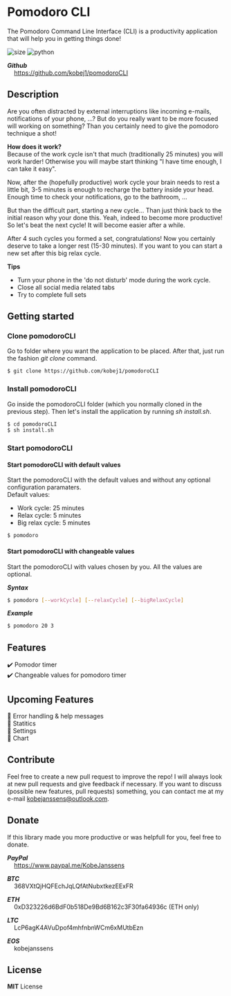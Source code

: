 # Pomodoro CLI
The Pomodoro Command Line Interface (CLI) is a productivity application that will help you in getting things done!

![size](https://img.shields.io/github/repo-size/kobej1/pomodoroCLI?color=brightgreen&logoColor=green "Repo size")
![python](https://img.shields.io/static/v1?label=python&message=3.5|3.6|3.7&color=blueviolet "Python Version")

***Github***<br>
&nbsp;&nbsp;&nbsp;&nbsp;https://github.com/kobej1/pomodoroCLI

## Description
Are you often distracted by external interruptions like incoming e-mails, notifications of your phone, ...? But do you really want to be more focused will working on something? Than you certainly need to give the pomodoro technique a shot!

**How does it work?**<br>
Because of the work cycle isn't that much (traditionally 25 minutes) you will work harder! Otherwise you will maybe start thinking "I have time enough, I can take it easy".

Now, after the (hopefully productive) work cycle your brain needs to rest a little bit, 3-5 minutes is enough to recharge the battery inside your head. Enough time to check your notifications, go to the bathroom, ...

But than the difficult part, starting a new cycle... Than just think back to the initial reason why your done this. Yeah, indeed to become more productive! So let's beat the next cycle! It will become easier after a while.

After 4 such cycles you formed a set, congratulations! Now you certainly deserve to take a longer rest (15-30 minutes). If you want to you can start a new set after this big relax cycle.

**Tips**<br>
* Turn your phone in the 'do not disturb' mode during the work cycle.
* Close all social media related tabs
* Try to complete full sets 

## Getting started

### Clone pomodoroCLI
Go to folder where you want the application to be placed. After that, just run the fashion *git clone* command. 
```bash
$ git clone https://github.com/kobej1/pomodoroCLI
```

### Install pomodoroCLI
Go inside the pomodoroCLI folder (which you normally cloned in the previous step). Then let's install the application by running *sh install.sh*.
```bash
$ cd pomodoroCLI
$ sh install.sh
```

### Start pomodoroCLI
#### Start pomodoroCLI with default values
Start the pomodoroCLI with the default values and without any optional configuration paramaters.<br>
Default values:
* Work cycle: 25 minutes
* Relax cycle: 5 minutes
* Big relax cycle: 5 minutes

```bash
$ pomodoro
```

#### Start pomodoroCLI with changeable values
Start the pomodoroCLI with values chosen by you. All the values are optional.

***Syntax***
```bash
$ pomodoro [--workCycle] [--relaxCycle] [--bigRelaxCycle]
```

***Example***
```bash
$ pomodoro 20 3
```

## Features
✔️ Pomodor timer<br>
✔️ Changeable values for pomodoro timer<br>

## Upcoming Features

📝 Error handling & help messages<br>
📝 Statitics<br>
📝 Settings<br>
📝 Chart<br>


## Contribute
Feel free to create a new pull request to improve the repo! I will always look at new pull requests and give feedback if necessary. If you want to discuss (possible new features, pull requests) something, you can contact me at my e-mail kobejanssens@outlook.com.

## Donate
If this library made you more productive or was helpfull for you, feel free to donate.

***PayPal***<br>
&nbsp;&nbsp;&nbsp;&nbsp;https://www.paypal.me/KobeJanssens

***BTC***<br>
&nbsp;&nbsp;&nbsp;&nbsp;368VXtQjHQFEchJqLQfAtNubxtkezEExFR

***ETH***<br>
&nbsp;&nbsp;&nbsp;&nbsp;0xD323226d6BdF0b518De9Bd6B162c3F30fa64936c (ETH only)

***LTC***<br>
&nbsp;&nbsp;&nbsp;&nbsp;LcP6agK4AVuDpof4mhfnbnWCm6xMUtbEzn

***EOS***<br>
&nbsp;&nbsp;&nbsp;&nbsp;kobejanssens

## License
**MIT** License